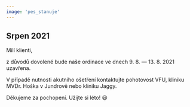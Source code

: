 ```yaml
---
image: 'pes_stanuje'
---
```


## Srpen 2021

Milí klienti,

z důvodů dovolené bude naše <span class="bold text-danger">ordinace ve dnech 9. 8. &mdash; 13. 8. 2021 uzavřena</span>.

V případě nutnosti akutního ošetření kontaktujte pohotovost VFU, kliniku MVDr. Hoška v Jundrově nebo kliniku Jaggy.

Děkujeme za pochopení. Užijte si léto! 😃
